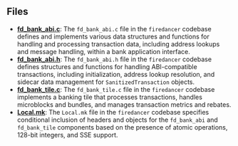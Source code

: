 
## Files
- **[fd_bank_abi.c](bank/fd_bank_abi.c.driver.md)**: The `fd_bank_abi.c` file in the `firedancer` codebase defines and implements various data structures and functions for handling and processing transaction data, including address lookups and message handling, within a bank application interface.
- **[fd_bank_abi.h](bank/fd_bank_abi.h.driver.md)**: The `fd_bank_abi.h` file in the `firedancer` codebase defines structures and functions for handling ABI-compatible transactions, including initialization, address lookup resolution, and sidecar data management for `SanitizedTransaction` objects.
- **[fd_bank_tile.c](bank/fd_bank_tile.c.driver.md)**: The `fd_bank_tile.c` file in the `firedancer` codebase implements a banking tile that processes transactions, handles microblocks and bundles, and manages transaction metrics and rebates.
- **[Local.mk](bank/Local.mk.driver.md)**: The `Local.mk` file in the `firedancer` codebase specifies conditional inclusion of headers and objects for the `fd_bank_abi` and `fd_bank_tile` components based on the presence of atomic operations, 128-bit integers, and SSE support.
